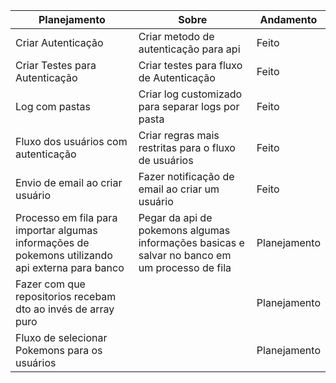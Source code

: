 | Planejamento                                                                                     | Sobre                                                                                         | Andamento    |
|--------------------------------------------------------------------------------------------------|-----------------------------------------------------------------------------------------------|--------------|
| Criar Autenticação                                                                               | Criar metodo de autenticação para api                                                         | Feito        | 
| Criar Testes para Autenticação                                                                   | Criar testes para fluxo de Autenticação                                                       | Feito        | 
| Log com pastas                                                                                   | Criar log customizado para separar logs por pasta                                             | Feito        |
| Fluxo dos usuários com autenticação                                                              | Criar regras mais restritas para o fluxo de usuários                                          | Feito        |
| Envio de email ao criar usuário                                                                  | Fazer notificação de email ao criar um usuário                                                | Feito        | 
| Processo em fila para importar algumas informações de pokemons utilizando api externa para banco | Pegar da api de pokemons algumas informações basicas e salvar no banco em um processo de fila | Planejamento |
| Fazer com que repositorios recebam dto ao invés de array puro                                    |                                                                                               | Planejamento |
| Fluxo de selecionar Pokemons para os usuários                                                    |                                                                                               | Planejamento |
